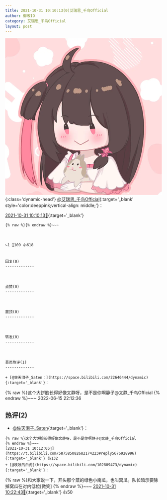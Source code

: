 ```yaml
---
title: 2021-10-31 10:10:13(0)艾瑞思_千鸟Official
author: 御坂IO
category: 艾瑞思_千鸟Official
layout: post
---
```


![img](/images/7e08840c56f251de28bdf766b647bd5fe9a5d50a.jpg){:class='dynamic-head'}
[@艾瑞思_千鸟Official](https://space.bilibili.com/1090010845/dynamic){:target='_blank' style='color:deeppink;vertical-align: middle;'}：

[2021-10-31 10:10:13🔗](https://t.bilibili.com/587585082682174223){:target='_blank'}

~~~
{% raw %}{% endraw %}~~~



↪️1 💬109 👍618


回复(0)
-------------



点赞(0)
-------------



置顶(0)
-------------



转发(0)
-------------



首页热评(1)
-------------

+ [@佐天泪子_Saten：](https://space.bilibili.com/22646444/dynamic){:target='_blank'}：
~~~
{% raw %}这个大饼脸长得好像文静呀，是不是你啊静子@文静_千鸟Official
{% endraw %}~~~
2022-06-15 22:12:36


热评(2)
-------------

+ [@佐天泪子_Saten](https://space.bilibili.com/22646444/dynamic){:target='_blank'}：
~~~
{% raw %}这个大饼脸长得好像文静呀，是不是你啊静子@文静_千鸟Official
{% endraw %}~~~
[2021-10-31 10:12:05🔗](https://t.bilibili.com/587585082682174223#reply5676928996){:target='_blank'} 👍132
+ [@吱吱的白虎](https://space.bilibili.com/102809473/dynamic){:target='_blank'}：
~~~
{% raw %}和大家说一下，开头那个蒸的绿色小南瓜，也叫窝瓜。队长暗示要除掉窝瓜在对内低位[微笑]
{% endraw %}~~~
[2021-10-31 10:22:43🔗](https://t.bilibili.com/587585082682174223#reply5676994019){:target='_blank'} 👍50


